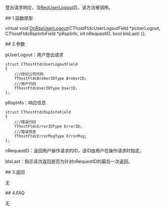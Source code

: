 <p>登出请求响应，当<a href="../../CTHOSTFTDCMDAPI/REQUSERLOGOUT/">ReqUserLogout</a>后，该方法被调用。</p>
<span class="anchor" id="8e4777b1-3cb2-48e0-b796-ef7c91570ffc"></span>
## 1.函数原型
<p>virtual void <a href="../../../JYJK/CTHOSTFTDCTRADERAPI/ONRSPUSERLOGOUT/">OnRspUserLogout</a>(CThostFtdcUserLogoutField *pUserLogout, CThostFtdcRspInfoField *pRspInfo, int nRequestID, bool bIsLast) {};</p>
<span class="anchor" id="15d7ffca-876a-4c25-8bd9-c1190e13b267"></span>
## 2.参数
<p>pUserLogout：用户登出请求</p>
<pre><code>struct CThostFtdcUserLogoutField
{
    ///经纪公司代码
    TThostFtdcBrokerIDType BrokerID;
    ///用户代码
    TThostFtdcUserIDType UserID;
};
</code></pre>
<p>pRspInfo：响应信息</p>
<pre><code>struct CThostFtdcRspInfoField
{
    ///错误代码
    TThostFtdcErrorIDType ErrorID;
    ///错误信息
    TThostFtdcErrorMsgType ErrorMsg;
};
</code></pre>
<p>nRequestID：返回用户操作请求的ID，该ID由用户在操作请求时指定。</p>
<p>bIsLast：指示该次返回是否为针对nRequestID的最后一次返回。</p>
<span class="anchor" id="c801c4d2-1a13-4fb8-a55e-9bcdbe7e4256"></span>
## 3.返回
<p>无</p>
<span class="anchor" id="19d103bd-5979-4445-a533-c56748b9374f"></span>
## 4.FAQ
<p>无</p>
